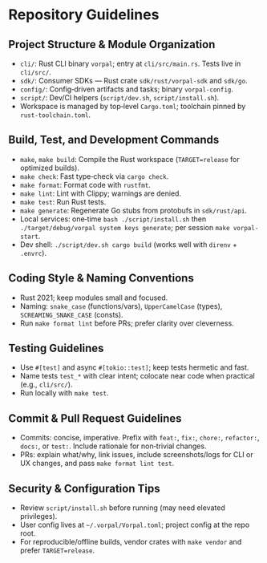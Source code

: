 # Repository Guidelines

## Project Structure & Module Organization
- `cli/`: Rust CLI binary `vorpal`; entry at `cli/src/main.rs`. Tests live in `cli/src/`.
- `sdk/`: Consumer SDKs — Rust crate `sdk/rust/vorpal-sdk` and `sdk/go`.
- `config/`: Config‑driven artifacts and tasks; binary `vorpal-config`.
- `script/`: Dev/CI helpers (`script/dev.sh`, `script/install.sh`).
- Workspace is managed by top‑level `Cargo.toml`; toolchain pinned by `rust-toolchain.toml`.

## Build, Test, and Development Commands
- `make`, `make build`: Compile the Rust workspace (`TARGET=release` for optimized builds).
- `make check`: Fast type‑check via `cargo check`.
- `make format`: Format code with `rustfmt`.
- `make lint`: Lint with Clippy; warnings are denied.
- `make test`: Run Rust tests.
- `make generate`: Regenerate Go stubs from protobufs in `sdk/rust/api`.
- Local services: one‑time `bash ./script/install.sh` then `./target/debug/vorpal system keys generate`; per session `make vorpal-start`.
- Dev shell: `./script/dev.sh cargo build` (works well with `direnv` + `.envrc`).

## Coding Style & Naming Conventions
- Rust 2021; keep modules small and focused.
- Naming: `snake_case` (functions/vars), `UpperCamelCase` (types), `SCREAMING_SNAKE_CASE` (consts).
- Run `make format lint` before PRs; prefer clarity over cleverness.

## Testing Guidelines
- Use `#[test]` and async `#[tokio::test]`; keep tests hermetic and fast.
- Name tests `test_*` with clear intent; colocate near code when practical (e.g., `cli/src/`).
- Run locally with `make test`.

## Commit & Pull Request Guidelines
- Commits: concise, imperative. Prefix with `feat:`, `fix:`, `chore:`, `refactor:`, `docs:`, or `test:`. Include rationale for non‑trivial changes.
- PRs: explain what/why, link issues, include screenshots/logs for CLI or UX changes, and pass `make format lint test`.

## Security & Configuration Tips
- Review `script/install.sh` before running (may need elevated privileges).
- User config lives at `~/.vorpal/Vorpal.toml`; project config at the repo root.
- For reproducible/offline builds, vendor crates with `make vendor` and prefer `TARGET=release`.

